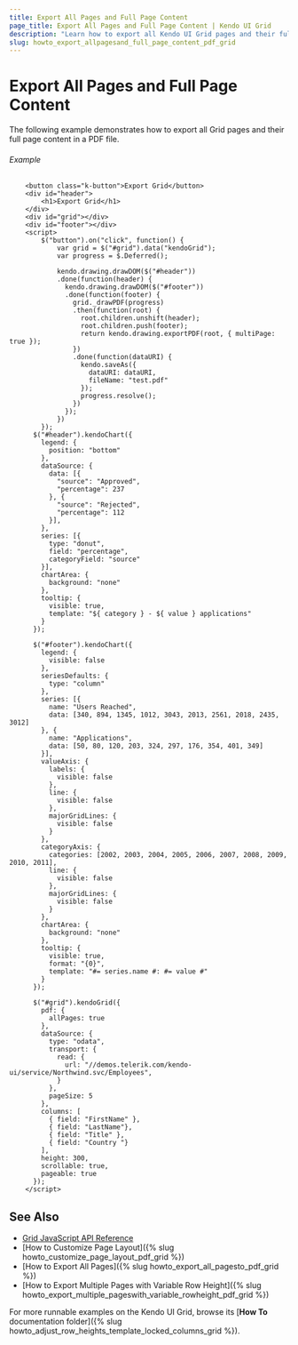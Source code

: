 ```yaml
---
title: Export All Pages and Full Page Content
page_title: Export All Pages and Full Page Content | Kendo UI Grid
description: "Learn how to export all Kendo UI Grid pages and their full data and visual content."
slug: howto_export_allpagesand_full_page_content_pdf_grid
---
```


# Export All Pages and Full Page Content

The following example demonstrates how to export all Grid pages and their full page content in a PDF file.

###### Example

```dojo
    <button class="k-button">Export Grid</button>
    <div id="header">
		<h1>Export Grid</h1>
    </div>
    <div id="grid"></div>
    <div id="footer"></div>
    <script>
		$("button").on("click", function() {
			var grid = $("#grid").data("kendoGrid");
			var progress = $.Deferred();

			kendo.drawing.drawDOM($("#header"))
			.done(function(header) {
			  kendo.drawing.drawDOM($("#footer"))
			  .done(function(footer) {
				grid._drawPDF(progress)
				.then(function(root) {
				  root.children.unshift(header);
				  root.children.push(footer);
				  return kendo.drawing.exportPDF(root, { multiPage: true });
				})
				.done(function(dataURI) {
				  kendo.saveAs({
					dataURI: dataURI,
					fileName: "test.pdf"
				  });
				  progress.resolve();
				})
			  });
			})
		});
      $("#header").kendoChart({
        legend: {
          position: "bottom"
        },
        dataSource: {
          data: [{
            "source": "Approved",
            "percentage": 237
          }, {
            "source": "Rejected",
            "percentage": 112
          }],
        },
        series: [{
          type: "donut",
          field: "percentage",
          categoryField: "source"
        }],
        chartArea: {
          background: "none"
        },
        tooltip: {
          visible: true,
          template: "${ category } - ${ value } applications"
        }
      });

      $("#footer").kendoChart({
        legend: {
          visible: false
        },
        seriesDefaults: {
          type: "column"
        },
        series: [{
          name: "Users Reached",
          data: [340, 894, 1345, 1012, 3043, 2013, 2561, 2018, 2435, 3012]
        }, {
          name: "Applications",
          data: [50, 80, 120, 203, 324, 297, 176, 354, 401, 349]
        }],
        valueAxis: {
          labels: {
            visible: false
          },
          line: {
            visible: false
          },
          majorGridLines: {
            visible: false
          }
        },
        categoryAxis: {
          categories: [2002, 2003, 2004, 2005, 2006, 2007, 2008, 2009, 2010, 2011],
          line: {
            visible: false
          },
          majorGridLines: {
            visible: false
          }
        },
        chartArea: {
          background: "none"
        },
        tooltip: {
          visible: true,
          format: "{0}",
          template: "#= series.name #: #= value #"
        }
      });

      $("#grid").kendoGrid({
        pdf: {
          allPages: true
        },
        dataSource: {
          type: "odata",
          transport: {
            read: {
              url: "//demos.telerik.com/kendo-ui/service/Northwind.svc/Employees",
            }
          },
          pageSize: 5
        },
        columns: [
          { field: "FirstName" },
          { field: "LastName"},
          { field: "Title" },
          { field: "Country "}
        ],
        height: 300,
        scrollable: true,
        pageable: true
      });
    </script>
```

## See Also

* [Grid JavaScript API Reference](/api/javascript/ui/grid)
* [How to Customize Page Layout]({% slug howto_customize_page_layout_pdf_grid %})
* [How to Export All Pages]({% slug howto_export_all_pagesto_pdf_grid %})
* [How to Export Multiple Pages with Variable Row Height]({% slug howto_export_multiple_pageswith_variable_rowheight_pdf_grid %})

For more runnable examples on the Kendo UI Grid, browse its [**How To** documentation folder]({% slug howto_adjust_row_heights_template_locked_columns_grid %}).
